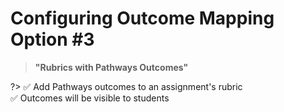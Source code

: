 # Configuring Outcome Mapping Option #3

> **"Rubrics with Pathways Outcomes"**

?> :white_check_mark: Add Pathways outcomes to an assignment's rubric  
:white_check_mark: Outcomes will be visible to students

